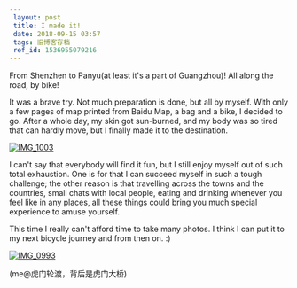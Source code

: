 ```yaml
---
 layout: post
 title: I made it!
 date: 2018-09-15 03:57
 tags: 旧博客存档
 ref_id: 1536955079216
---
```

From Shenzhen to Panyu(at least it's a part of Guangzhou)! All along the road,
by bike!

It was a brave try. Not much preparation is done, but all by myself. With only
a few pages of map printed from Baidu Map, a bag and a bike, I decided to go.
After a whole day, my skin got sun-burned, and my body was so tired that can
hardly move, but I finally made it to the destination.

[![IMG_1003](http://imglf3.nosdn0.126.net/img/d3RhVFdGTXZTU3FWYjUvU0NEZTFhcGJyb1hkVFljbDExV2dzTXRzZUd2bjdiRnRTTFRCcVVnPT0.jpg)](http://imglf3.nosdn0.126.net/img/d3RhVFdGTXZTU3FWYjUvU0NEZTFhcGJyb1hkVFljbDExV2dzTXRzZUd2bjdiRnRTTFRCcVVnPT0.jpg)

I can't say that everybody will find it fun, but I still enjoy myself out of
such total exhaustion.  One is for that I can succeed myself in such a tough
challenge; the other reason is that travelling across the towns and the
countries, small chats with local people, eating and drinking whenever you
feel like in any places, all these things could bring you much special
experience to amuse yourself.

This time I really can't afford time to take many photos. I think I can put it
to my next bicycle journey and from then on. :)

[![IMG_0993](http://imglf5.nosdn0.126.net/img/d3RhVFdGTXZTU3FWYjUvU0NEZTFhajl1b2p1b2ZIcWNPZTRpbW05OEpOcnRzZ0JLaU12WTRnPT0.jpg)](http://imglf5.nosdn0.126.net/img/d3RhVFdGTXZTU3FWYjUvU0NEZTFhajl1b2p1b2ZIcWNPZTRpbW05OEpOcnRzZ0JLaU12WTRnPT0.jpg)

(me@虎门轮渡，背后是虎门大桥)

